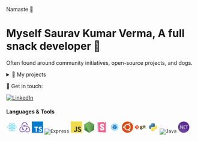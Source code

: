 Namaste 🙏
# Myself Saurav Kumar Verma, A full snack developer 🍔  
Often found around community initiatives, open-source projects, and dogs.

<details>
  <summary>🔭 My projects</summary>(https://github.com/hewta?tab=repositories).
</details>

💬 Get in touch:

[![LinkedIn](https://img.shields.io/badge/linkedin-%230077B5.svg?&style=for-the-badge&logo=linkedin&logoColor=white)](https://www.linkedin.com/in/saurav-kumar-verma-04b135171/)

#### Languages & Tools

<code><img title="React" alt="React" height="30" src="https://raw.githubusercontent.com/github/explore/80688e429a7d4ef2fca1e82350fe8e3517d3494d/topics/react/react.png" ></code>
<code><img title="Redux" alt="Redux" height="30" src="https://raw.githubusercontent.com/github/explore/80688e429a7d4ef2fca1e82350fe8e3517d3494d/topics/redux/redux.png"></code>
<code><img title="TypeScript" alt="TypeScript" height="30" src="https://raw.githubusercontent.com/github/explore/80688e429a7d4ef2fca1e82350fe8e3517d3494d/topics/typescript/typescript.png"></code>
<code><img title="Express" alt="Express" height="30" src="https://d2eip9sf3oo6c2.cloudfront.net/tags/images/000/000/359/full/expressjslogo.png"></code>
<code><img title="JavaScript" alt="JavaScript" height="30" src="https://raw.githubusercontent.com/github/explore/80688e429a7d4ef2fca1e82350fe8e3517d3494d/topics/javascript/javascript.png"></code>
<code><img title="Node" alt="Node" height="30" src="https://raw.githubusercontent.com/github/explore/80688e429a7d4ef2fca1e82350fe8e3517d3494d/topics/nodejs/nodejs.png"></code>
<code><img title="Storybook" alt="Storybook" height="30" src="https://raw.githubusercontent.com/github/explore/80688e429a7d4ef2fca1e82350fe8e3517d3494d/topics/storybook/storybook.png"></code>
<code><img title="Webpack" alt="Webpack" height="30" src="https://raw.githubusercontent.com/github/explore/80688e429a7d4ef2fca1e82350fe8e3517d3494d/topics/webpack/webpack.png"></code>
<code><img title="Linux" alt="Linux" height="30" src="https://raw.githubusercontent.com/github/explore/80688e429a7d4ef2fca1e82350fe8e3517d3494d/topics/ubuntu/ubuntu.png"></code>
<code><img title="Git" alt="Git" height="30" src="https://raw.githubusercontent.com/github/explore/80688e429a7d4ef2fca1e82350fe8e3517d3494d/topics/git/git.png"></code>
<code><img title="Python" alt="Python" height="30" src="https://raw.githubusercontent.com/github/explore/80688e429a7d4ef2fca1e82350fe8e3517d3494d/topics/python/python.png"></code>
<code><img title="Java" alt="Java" height="30" src="https://1.bp.blogspot.com/-AkKrVP4NEaM/W_PBfMIvVZI/AAAAAAAACrU/WlT3hsWEUuQx-RpmPuoKeND_ixpwSP9yACPcBGAYYCw/s1600/java.png"></code>
<code><img title=".NET" alt=".NET" height="30" src="https://raw.githubusercontent.com/github/explore/93d8a67084f94b2a444e510199a6e7622e5b09a3/topics/dotnet/dotnet.png"></code>
